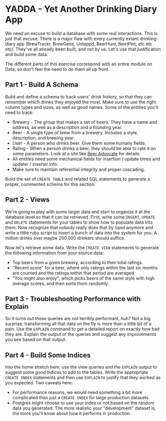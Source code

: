 # YADDA - Yet Another Drinking Diary App

We need an excuse to build a database with some real interactions. This is just that excuse. There is a major flaw with every currently extant drinking-diary app (BrewTrackr, BrewGene, Untappd, BeerHunt, NextPint, etc etc etc). They've all already been built, and not by us. Let's use that justification and build some data.

The different parts of this exercise correspond with an entire module on Data, so don't feel the need to do them all up front.

## Part 1 - Build A Schema

Build and define a schema to track users' drink history, so that they can remember which drinks they enjoyed the most. Make sure to use the right column types and sizes, as well as good names. Some of the entities you'll need to track:

* Brewery - The group that makes a set of beers. They have a name and address, as well as a description and a founding year.
* Beer - A single type of brew from a brewery. Includes a style, description, and brewing year.
* User - A person who drinks beer. Give them some humany fields.
* Rating - When a person drinks a beer, they should be able to rate it on some parameters. Look at a site like [Beer Advocate](http://www.beeradvocate.com/beer/profile/26/7520/) for details.
* All entities need some mechanical fields for insertion / update times and updater / inserter info.
* Make sure to maintain referential integrity and proper cascading.

Build the set of `CREATE TABLE` and related SQL statements to generate a proper, commented schema for this section.

## Part 2 - Views

We're going to play with some larger data and start to organize it at the database level so that it can be retrieved. First, write some `INSERT`, `UPDATE` and `DELETE` statements for your tables to show how to populate data into them. Now recognize that nobody really does that by hand anymore and write a little ruby script to insert a bunch of data into the system for you. A million drinks over maybe 200,000 drinkers should suffice.

Now let's retrieve some data. Write the `CREATE VIEW` statements to generate the following information from your source data:

* Top beers from a given brewery, according to their total ratings.
* "Recent score" for a beer, where only ratings within the last six months are counted and the ratings within that period are averaged.
* "You might also enjoy", which picks beers of the same style with high average scores, and then sorts them randomly.

## Part 3 - Troubleshooting Performance with Explain

So it turns out those queries are not terribly performant, huh? Not a big surprise, transforming all that data on the fly is more than a little bit of a pain. Use the `EXPLAIN` command to get a detailed report on exactly how bad they are. Explain the output of the queries and suggest any improvements you see based on that output.

## Part 4 - Build Some Indices

Into the home stretch here; use the view queries and the `EXPLAIN` output to suggest some good indices to add to the tables. Write the appropriate `CREATE INDEX` statements and then use `EXPLAIN` to justify that they worked as you expected. Two caveats here:

* For performance reasons, we would need something a bit more complicated than just a `CREATE INDEX` for large production datasets.
* Postgres might choose to use your index or not based on the random data you generated. The more realistic your "development" dataset is, the more you'll know about how it performs in production.
